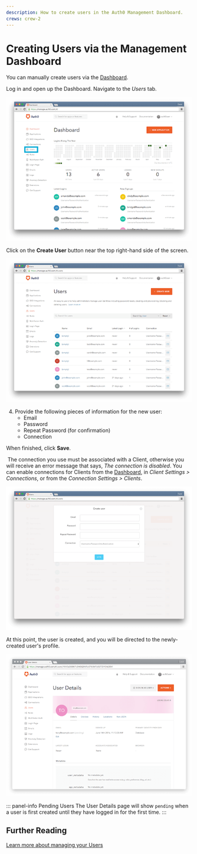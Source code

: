 ```yaml
---
description: How to create users in the Auth0 Management Dashboard.
crews: crew-2
---
```


# Creating Users via the Management Dashboard

You can manually create users via the [Dashboard](${manage_url}).

Log in and open up the Dashboard. Navigate to the _Users_ tab.

![](/media/articles/users/dashboard.png)

Click on the __Create User__ button near the top right-hand side of the screen.

![](/media/articles/users/users-tab.png)

4. Provide the following pieces of information for the new user:
    * Email
    * Password
    * Repeat Password (for confirmation)
    * Connection

  When finished, click __Save__.

<div class="auth0-notification frendly"><i class="notification-icon icon-budicon-266"></i>
     &nbsp;The connection you use must be associated with a Client, otherwise you will receive an error message that says, <em>The connection is disabled</em>. You can enable connections for Clients from the <a href="${manage_url}">Dashboard</a>, in <em> Client Settings > Connections</em>, or from the <em>Connection Settings > Clients</em>.
</div>

![](/media/articles/users/create-user.png)

At this point, the user is created, and you will be directed to the newly-created user's profile.

![](/media/articles/users/user-profile.png)

::: panel-info Pending Users
The User Details page will show `pending` when a user is first created until they have logged in for the first time.
:::

## Further Reading

[Learn more about managing your Users](/user-profile)

